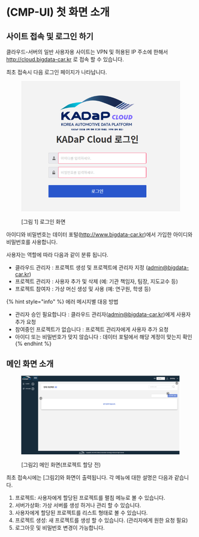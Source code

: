 # (CMP-UI) 첫 화면 소개

## 사이트 접속 및 로그인 하기

클라우드-서버의 일반 사용자용 사이트는 VPN 및 허용된 IP 주소에 한해서 http://cloud.bigdata-car.kr 로 접속 할 수 있습니다.

최초 접속시 다음 로그인 페이지가 나타납니다.&#x20;

<figure><img src="../../.gitbook/assets/image (3) (1).png" alt=""><figcaption><p>[그림 1] 로그인 화면</p></figcaption></figure>

아이디와 비밀번호는 데이터 포털(http://www.bigdata-car.kr)에서 가입한 아이디와 비밀번호를 사용합니다.&#x20;

사용자는 역할에 따라 다음과 같이 분류 됩니다.&#x20;

* 클라우드 관리자 : 프로젝트 생성 및 프로젝트에 관리자 지정 (admin@bigdata-car.kr)
* 프로젝트 관리자 : 사용자 추가 및 삭제 (예: 기관 책임자, 팀장, 지도교수 등)
* 프로젝트 참여자 : 가상 머신 생성 및 사용 (예: 연구원, 학생 등)

{% hint style="info" %}
에러 메시지별 대응 방법

* 관리자 승인 필요합니다 : 클라우드 관리자(admin@bigdata-car.kr)에게 사용자 추가 요청
* 참여중인 프로젝트가 없습니다 : 프로젝트 관리자에게 사용자 추가 요청&#x20;
* 아이디 또는 비밀번호가 맞지 않습니다 : 데이터 포털에서 해당 계정이 맞는지 확인
{% endhint %}

## 메인 화면 소개

<figure><img src="../../.gitbook/assets/image (1) (1) (1).png" alt=""><figcaption><p>[그림2] 메인 화면(프로젝트 할당 전)</p></figcaption></figure>



최초 접속시에는 \[그림2]와 화면이 출력됩니다. 각 메뉴에 대한 설명은 다음과 같습니다.&#x20;

1. 프로젝트:  사용자에게 할당된 프로젝트를 펼침 메뉴로 볼 수 있습니다.&#x20;
2. 서버가상화: 가상 서버를 생성 하거나 관리 할 수 있습니다.&#x20;
3. 사용자에게 할당된 프로젝트를 리스트 형태로 볼 수 있습니다.&#x20;
4. 프로젝트 생성:  새 프로젝트를 생성 할 수 있습니다. (관리자에게 원한 요청 필요)
5. 로그아웃 및 비밀번호 변경이 가능합니다.&#x20;


